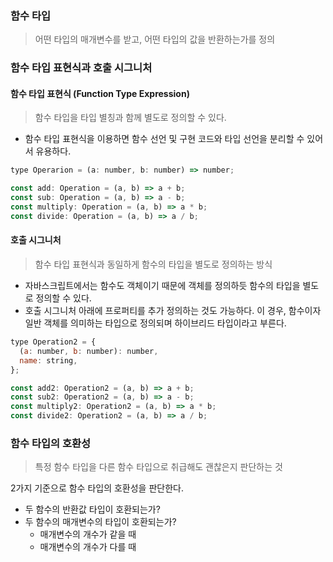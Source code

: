 ### 함수 타입

> 어떤 타입의 매개변수를 받고, 어떤 타입의 값을 반환하는가를 정의

### 함수 타입 표현식과 호출 시그니처

#### 함수 타입 표현식 (Function Type Expression)

> 함수 타입을 타입 별칭과 함께 별도로 정의할 수 있다.

- 함수 타입 표현식을 이용하면 함수 선언 및 구현 코드와 타입 선언을 분리할 수 있어서 유용하다.

```js
type Operarion = (a: number, b: number) => number;

const add: Operation = (a, b) => a + b;
const sub: Operation = (a, b) => a - b;
const multiply: Operation = (a, b) => a * b;
const divide: Operation = (a, b) => a / b;
```

#### 호출 시그니처

> 함수 타입 표현식과 동일하게 함수의 타입을 별도로 정의하는 방식

- 자바스크립트에서는 함수도 객체이기 때문에 객체를 정의하듯 함수의 타입을 별도로 정의할 수 있다.
- 호출 시그니처 아래에 프로퍼티를 추가 정의하는 것도 가능하다. 이 경우, 함수이자 일반 객체를 의미하는 타입으로 정의되며 하이브리드 타입이라고 부른다.

```js
type Operation2 = {
  (a: number, b: number): number,
  name: string,
};

const add2: Operation2 = (a, b) => a + b;
const sub2: Operation2 = (a, b) => a - b;
const multiply2: Operation2 = (a, b) => a * b;
const divide2: Operation2 = (a, b) => a / b;
```

### 함수 타입의 호환성

> 특정 함수 타입을 다른 함수 타입으로 취급해도 괜찮은지 판단하는 것

2가지 기준으로 함수 타입의 호환성을 판단한다.

- 두 함수의 반환값 타입이 호환되는가?
- 두 함수의 매개변수의 타입이 호환되는가?
  - 매개변수의 개수가 같을 때
  - 매개변수의 개수가 다를 때

